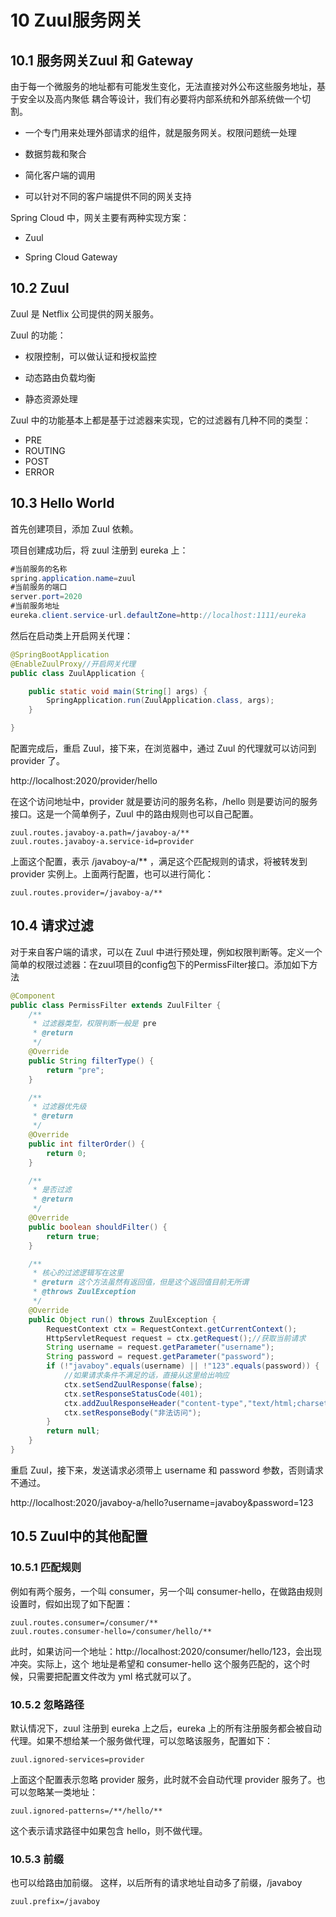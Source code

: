 # 10 Zuul服务网关

## 10.1 服务网关Zuul 和 Gateway

由于每一个微服务的地址都有可能发生变化，无法直接对外公布这些服务地址，基于安全以及高内聚低  耦合等设计，我们有必要将内部系统和外部系统做一个切割。

- 一个专门用来处理外部请求的组件，就是服务网关。权限问题统一处理

- 数据剪裁和聚合

- 简化客户端的调用

- 可以针对不同的客户端提供不同的网关支持

Spring Cloud 中，网关主要有两种实现方案：

- Zuul

- Spring Cloud Gateway

## 10.2 Zuul

Zuul 是 Netﬂix 公司提供的网关服务。

Zuul 的功能：

- 权限控制，可以做认证和授权监控

- 动态路由负载均衡

- 静态资源处理

Zuul 中的功能基本上都是基于过滤器来实现，它的过滤器有几种不同的类型：

- PRE 
- ROUTING 
- POST 
- ERROR

## 10.3 Hello World

首先创建项目，添加 Zuul 依赖。

项目创建成功后，将 zuul 注册到 eureka 上：

```java
#当前服务的名称
spring.application.name=zuul
#当前服务的端口
server.port=2020
#当前服务地址
eureka.client.service-url.defaultZone=http://localhost:1111/eureka
```

然后在启动类上开启网关代理：

```java
@SpringBootApplication
@EnableZuulProxy//开启网关代理
public class ZuulApplication {

    public static void main(String[] args) {
        SpringApplication.run(ZuulApplication.class, args);
    }

}
```

配置完成后，重启 Zuul，接下来，在浏览器中，通过 Zuul 的代理就可以访问到 provider 了。

http://localhost:2020/provider/hello

在这个访问地址中，provider 就是要访问的服务名称，/hello 则是要访问的服务接口。这是一个简单例子，Zuul 中的路由规则也可以自己配置。

```properties
zuul.routes.javaboy-a.path=/javaboy-a/**
zuul.routes.javaboy-a.service-id=provider
```

上面这个配置，表示 /javaboy-a/** ，满足这个匹配规则的请求，将被转发到 provider 实例上。上面两行配置，也可以进行简化：

```properties
zuul.routes.provider=/javaboy-a/**
```

## 10.4 请求过滤

对于来自客户端的请求，可以在 Zuul 中进行预处理，例如权限判断等。定义一个简单的权限过滤器：在zuul项目的config包下的PermissFilter接口。添加如下方法

```java
@Component
public class PermissFilter extends ZuulFilter {
    /**
     * 过滤器类型，权限判断一般是 pre
     * @return
     */
    @Override
    public String filterType() {
        return "pre";
    }

    /**
     * 过滤器优先级
     * @return
     */
    @Override
    public int filterOrder() {
        return 0;
    }

    /**
     * 是否过滤
     * @return
     */
    @Override
    public boolean shouldFilter() {
        return true;
    }

    /**
     * 核心的过滤逻辑写在这里
     * @return 这个方法虽然有返回值，但是这个返回值目前无所谓
     * @throws ZuulException
     */
    @Override
    public Object run() throws ZuulException {
        RequestContext ctx = RequestContext.getCurrentContext();
        HttpServletRequest request = ctx.getRequest();//获取当前请求
        String username = request.getParameter("username");
        String password = request.getParameter("password");
        if (!"javaboy".equals(username) || !"123".equals(password)) {
            //如果请求条件不满足的话，直接从这里给出响应
            ctx.setSendZuulResponse(false);
            ctx.setResponseStatusCode(401);
            ctx.addZuulResponseHeader("content-type","text/html;charset=utf-8");
            ctx.setResponseBody("非法访问");
        }
        return null;
    }
}
```

重启 Zuul，接下来，发送请求必须带上 username 和 password 参数，否则请求不通过。

http://localhost:2020/javaboy-a/hello?username=javaboy&password=123

## 10.5 Zuul中的其他配置

### 10.5.1 匹配规则

例如有两个服务，一个叫 consumer，另一个叫 consumer-hello，在做路由规则设置时，假如出现了如下配置：

```properties
zuul.routes.consumer=/consumer/** 
zuul.routes.consumer-hello=/consumer/hello/**
```

此时，如果访问一个地址：http://localhost:2020/consumer/hello/123，会出现冲突。实际上，这个 地址是希望和 consumer-hello 这个服务匹配的，这个时候，只需要把配置文件改为 yml 格式就可以了。

### 10.5.2 忽略路径

默认情况下，zuul 注册到 eureka 上之后，eureka 上的所有注册服务都会被自动代理。如果不想给某一个服务做代理，可以忽略该服务，配置如下：

```properties
zuul.ignored-services=provider
```

上面这个配置表示忽略 provider 服务，此时就不会自动代理 provider 服务了。也可以忽略某一类地址：

```properties
zuul.ignored-patterns=/**/hello/**
```

这个表示请求路径中如果包含 hello，则不做代理。

### 10.5.3 前缀

也可以给路由加前缀。 这样，以后所有的请求地址自动多了前缀，/javaboy

```properties
zuul.prefix=/javaboy
```

